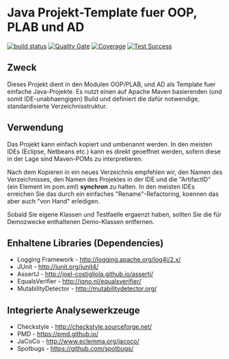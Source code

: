# Java Projekt-Template fuer OOP, PLAB und AD

[![build status](https://intern-gitlab.enterpriselab.ch/oop/oop_maven_template/badges/develop/build.svg)](https://intern-gitlab.enterpriselab.ch/oop/oop_maven_template/commits/develop)
[![Quality Gate](http://docker-2017-zbgisler.el.eee.intern:9000/api/badges/gate?key=ch.hslu:oop_maven_template)](http://docker-2017-zbgisler.el.eee.intern:9000/dashboard?id=ch.hslu%3Aoop_maven_template)
[![Coverage](http://docker-2017-zbgisler.el.eee.intern:9000/api/badges/measure?key=ch.hslu:oop_maven_template&metric=coverage)](http://docker-2017-zbgisler.el.eee.intern:9000/component_measures?id=ch.hslu%3Aoop_maven_template&metric=coverage)
[![Test Success](http://docker-2017-zbgisler.el.eee.intern:9000/api/badges/measure?key=ch.hslu:oop_maven_template&metric=test_success_density)](http://docker-2017-zbgisler.el.eee.intern:9000/component_measures?id=ch.hslu%3Aoop_maven_template&metric=test_success_density)

## Zweck
Dieses Projekt dient in den Modulen OOP/PLAB,  und AD als Template fuer 
einfache Java-Projekte.
Es nutzt einen auf Apache Maven basierenden (und somit IDE-unabhaengigen) 
Build und definiert die dafür notwendige, standardisierte Verzeichnisstruktur. 

## Verwendung
Das Projekt kann einfach kopiert und umbenannt werden. In den meisten 
IDEs (Eclipse, Netbeans etc.) kann es direkt geoeffnet werden, sofern 
diese in der Lage sind Maven-POMs zu interpretieren.

Nach dem Kopieren in ein neues Verzeichnis empfehlen wir, den Namen
des Verzeichnisses, den Namen des Projektes in der IDE und die "ArtifactID"
(ein Element im pom.xml) **synchron** zu halten. In den meisten IDEs erreichen
Sie das durch ein einfaches "Rename"-Refactoring, koennen das aber auch
"von Hand" erledigen.

Sobald Sie eigene Klassen und Testfaelle ergaenzt haben, sollten Sie die 
für Demozwecke enthaltenen Demo-Klassen entfernen.

## Enhaltene Libraries (Dependencies)
* Logging Framework - http://logging.apache.org/log4j/2.x/
* JUnit - http://junit.org/junit4/
* AssertJ - http://joel-costigliola.github.io/assertj/
* EqualsVerifier - http://jqno.nl/equalsverifier/
* MutabilityDetector - http://mutabilitydetector.org/

## Integrierte Analysewerkzeuge
* Checkstyle - http://checkstyle.sourceforge.net/
* PMD - https://pmd.github.io/
* JaCoCo - http://www.eclemma.org/jacoco/
* Spotbugs - https://github.com/spotbugs/
